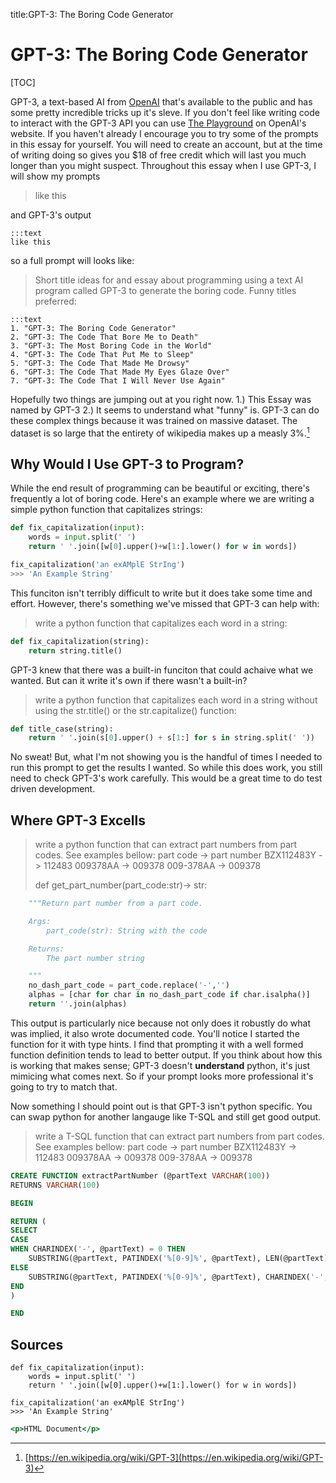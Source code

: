 title:GPT-3: The Boring Code Generator

# GPT-3: The Boring Code Generator

[TOC]

GPT-3, a text-based AI from [OpenAI](https://openai.com/) that's available to the public and has some pretty incredible tricks up it's sleve. If you don't feel like writing code to interact with the GPT-3 API you can use [The Playground](https://beta.openai.com/playground) on OpenAI's website. If you haven't already I encourage you to try some of the prompts in this essay for yourself. You will need to create an account, but at the time of writing doing so gives you $18 of free credit which will last you much longer than you might suspect. Throughout this essay when I use GPT-3, I will show my prompts
>    like this

and GPT-3's output

    :::text
    like this

so a full prompt will looks like:

> Short title ideas for and essay about programming using a text AI program called GPT-3 to generate the boring code. Funny titles preferred:

    :::text
    1. "GPT-3: The Boring Code Generator"
    2. "GPT-3: The Code That Bore Me to Death"
    3. "GPT-3: The Most Boring Code in the World"
    4. "GPT-3: The Code That Put Me to Sleep"
    5. "GPT-3: The Code That Made Me Drowsy"
    6. "GPT-3: The Code That Made My Eyes Glaze Over"
    7. "GPT-3: The Code That I Will Never Use Again"

Hopefully two things are jumping out at you right now. 1.) This Essay was named by GPT-3 2.) It seems to understand what "funny" is. GPT-3 can do these complex things because it was trained on massive dataset. The dataset is so large that the entirety of wikipedia makes up a measly 3%.[^1] 

## Why Would I Use GPT-3 to Program?

While the end result of programming can be beautiful or exciting, there's frequently a lot of boring code. Here's an example where we are writing a simple python function that capitalizes strings:

```python
def fix_capitalization(input):
    words = input.split(' ')
    return ' '.join([w[0].upper()+w[1:].lower() for w in words])

fix_capitalization('an exAMplE StrIng')
>>> 'An Example String'
```

This funciton isn't terribly difficult to write but it does take some time and effort. However, there's something we've missed that GPT-3 can help with:

>write a python function that capitalizes each word in a string:

```python
def fix_capitalization(string):
    return string.title()
```
GPT-3 knew that there was a built-in funciton that could achaive what we wanted. But can it write it's own if there wasn't a built-in?

>write a python function that capitalizes each word in a string without using the str.title() or the str.capitalize() function:
```python
def title_case(string):
    return ' '.join(s[0].upper() + s[1:] for s in string.split(' '))
```
No sweat! But, what I'm not showing you is the handful of times I needed to run this prompt to get the results I wanted. So while this does work, you still need to check GPT-3's work carefully. This would be a great time to do test driven development.

## Where GPT-3 Excells


>write a python function that can extract part numbers from part codes. See examples bellow:
>part code -> part number
>BZX112483Y -> 112483
>009378AA -> 009378
>009-378AA -> 009378
>
>def get_part_number(part_code:str)-> str:
```python
    """Return part number from a part code.

    Args:
        part_code(str): String with the code

    Returns:
        The part number string

    """
    no_dash_part_code = part_code.replace('-','')
    alphas = [char for char in no_dash_part_code if char.isalpha()]
    return ''.join(alphas)
```

This output is particularly nice because not only does it robustly do what was implied, it also wrote documented code. You'll notice I started the function for it with type hints. I find that prompting it with a well formed function definition tends to lead to better output. If you think about how this is working that makes sense; GPT-3 doesn't **understand** python, it's just mimicing what comes next. So if your prompt looks more professional it's going to try to match that.

Now something I should point out is that GPT-3 isn't python specific. You can swap python for another langauge like T-SQL and still get good output.

>write a T-SQL function that can extract part numbers from part codes. See examples bellow:
>part code -> part number
>BZX112483Y -> 112483
>009378AA -> 009378
>009-378AA -> 009378
```SQL
CREATE FUNCTION extractPartNumber (@partText VARCHAR(100))
RETURNS VARCHAR(100)

BEGIN 

RETURN (
SELECT
CASE
WHEN CHARINDEX('-', @partText) = 0 THEN
    SUBSTRING(@partText, PATINDEX('%[0-9]%', @partText), LEN(@partText))
ELSE
    SUBSTRING(@partText, PATINDEX('%[0-9]%', @partText), CHARINDEX('-', @partText)-1)
END
)

END
```



## Sources
[^1]:[https://en.wikipedia.org/wiki/GPT-3](https://en.wikipedia.org/wiki/GPT-3)




~~~~
def fix_capitalization(input):
    words = input.split(' ')
    return ' '.join([w[0].upper()+w[1:].lower() for w in words])

fix_capitalization('an exAMplE StrIng')
>>> 'An Example String'
~~~~

~~~~.html
<p>HTML Document</p>
~~~~